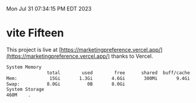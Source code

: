 Mon Jul 31 07:34:15 PM EDT 2023

# vite Fifteen


This project is live at [https://marketingpreference.vercel.app/](https://marketingpreference.vercel.app/) thanks to Vercel.

```bash
System Memory
               total        used        free      shared  buff/cache   available
Mem:            15Gi       1.3Gi       4.6Gi       300Mi       9.4Gi        13Gi
Swap:          8.0Gi          0B       8.0Gi
System Storage
460M	.
```
```bash
